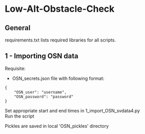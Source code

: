 # Low-Alt-Obstacle-Check
  
## General  

requirements.txt lists required libraries for all scripts.  

## 1 - Importing OSN data  

Requisite:  
- OSN_secrets.json file with following format:

```
{
    "OSN_user": "username",
    "OSN_password": "password"
}
```  
  
Set appropriate start and end times in 1_import_OSN_svdata4.py  
Run the script  

Pickles are saved in local 'OSN_pickles' directory  

